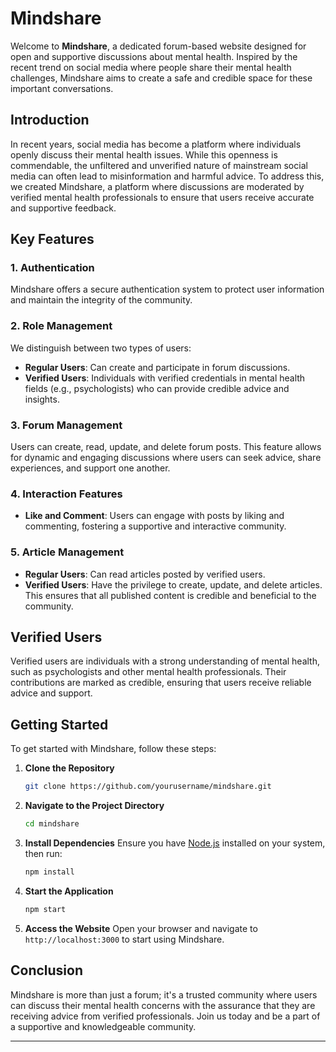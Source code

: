 # Mindshare

Welcome to **Mindshare**, a dedicated forum-based website designed for open and supportive discussions about mental health. Inspired by the recent trend on social media where people share their mental health challenges, Mindshare aims to create a safe and credible space for these important conversations.

## Introduction

In recent years, social media has become a platform where individuals openly discuss their mental health issues. While this openness is commendable, the unfiltered and unverified nature of mainstream social media can often lead to misinformation and harmful advice. To address this, we created Mindshare, a platform where discussions are moderated by verified mental health professionals to ensure that users receive accurate and supportive feedback.

## Key Features

### 1. Authentication
Mindshare offers a secure authentication system to protect user information and maintain the integrity of the community.

### 2. Role Management
We distinguish between two types of users:
- **Regular Users**: Can create and participate in forum discussions.
- **Verified Users**: Individuals with verified credentials in mental health fields (e.g., psychologists) who can provide credible advice and insights.

### 3. Forum Management
Users can create, read, update, and delete forum posts. This feature allows for dynamic and engaging discussions where users can seek advice, share experiences, and support one another.

### 4. Interaction Features
- **Like and Comment**: Users can engage with posts by liking and commenting, fostering a supportive and interactive community.

### 5. Article Management
- **Regular Users**: Can read articles posted by verified users.
- **Verified Users**: Have the privilege to create, update, and delete articles. This ensures that all published content is credible and beneficial to the community.

## Verified Users

Verified users are individuals with a strong understanding of mental health, such as psychologists and other mental health professionals. Their contributions are marked as credible, ensuring that users receive reliable advice and support.

## Getting Started

To get started with Mindshare, follow these steps:

1. **Clone the Repository**
   ```bash
   git clone https://github.com/yourusername/mindshare.git
   ```
   
2. **Navigate to the Project Directory**
   ```bash
   cd mindshare
   ```

3. **Install Dependencies**
   Ensure you have [Node.js](https://nodejs.org/) installed on your system, then run:
   ```bash
   npm install
   ```

4. **Start the Application**
   ```bash
   npm start
   ```

5. **Access the Website**
   Open your browser and navigate to `http://localhost:3000` to start using Mindshare.

## Conclusion

Mindshare is more than just a forum; it's a trusted community where users can discuss their mental health concerns with the assurance that they are receiving advice from verified professionals. Join us today and be a part of a supportive and knowledgeable community.

---
